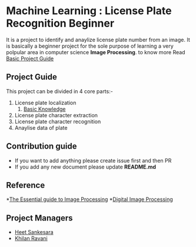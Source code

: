 # Machine Learning : License Plate Recognition Beginner
It is a project to identify and anaylize license plate number from an image. It is basically a beginner project for the sole purpose of learning a very polpular area in computer science **Image Processing**.
to know more Read [Basic Project Guide](docs/p-1628--number_place_recognition.pdf)

## Project Guide

This project can be divided in 4 core parts:-
1. License plate localization
   1. [Basic Knowledge](docs/IJETT-V10P322.pdf)
1. License plate character extraction
1. License plate character recognition
1. Anaylise data of plate

## Contribution guide

* If you want to add anything please create issue first and then PR
* If you add any new document please update **README.md**

## Reference 
*[The Essential guide to Image Processing](docs/bovik_image_processing.pdf)
*[Digital Image Processing](docs/Digital_Image_Processing_2ndEd.pdf.1)

## Project Managers

* [Heet Sankesara](https://github.com/Hsankesara)
* [Khilan Ravani](https://github.com/khilanravani)
